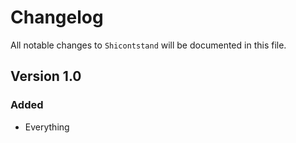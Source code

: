 # Changelog

All notable changes to `Shicontstand` will be documented in this file.

## Version 1.0

### Added
- Everything
